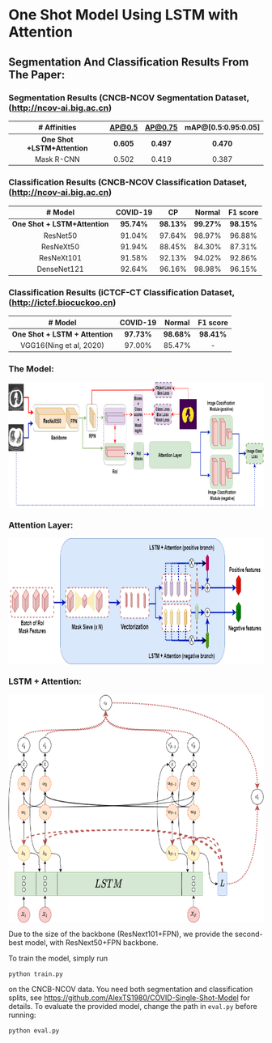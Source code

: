 # One Shot Model Using LSTM with Attention 

## Segmentation And Classification Results From The Paper:

### Segmentation Results (CNCB-NCOV Segmentation Dataset, (http://ncov-ai.big.ac.cn)

|  \# Affinities	| AP@0.5 	| AP@0.75 	| mAP@[0.5:0.95:0.05] 	| 
|:-:	|:-:	|:-:	|:-:|
|  **One Shot +LSTM+Attention**	| **0.605** 	| **0.497** 	| **0.470** 	| 
| Mask R-CNN |  0.502| 0.419|0.387|

### Classification Results (CNCB-NCOV Classification Dataset, (http://ncov-ai.big.ac.cn)

|  \# Model	| COVID-19 	| CP 	| Normal 	| F1 score|
|:-:	|:-:	|:-:	|:-:|:-:|
| **One Shot + LSTM+Attention**	|**95.74%**	|**98.13%**|**99.27%** 	|**98.15%**|
| ResNet50 | 91.04% |97.64%| 98.97%|96.88%|
| ResNeXt50 | 91.94% |88.45%| 84.30%|87.31%|
| ResNeXt101 | 91.58% |92.13%| 94.02%|92.86%|
| DenseNet121 | 92.64% |96.16%| 98.98%|96.15%|

### Classification Results (iCTCF-CT Classification Dataset, (http://ictcf.biocuckoo.cn)

|  \# Model	| COVID-19 	| Normal 	| F1 score|
|:-:	|:-:	|:-:	|:-:|
|**One Shot + LSTM + Attention**	| **97.73%**	|**98.68%**	|**98.41%** |
|VGG16(Ning et al, 2020) | 97.00%	|85.47%|-|

### The Model:
<p align="center">
<img src="https://github.com/AlexTS1980/COVID-LSTM-Attention/blob/master/Images/im1.png" width="800" height="250" align="center"/>
</p>

### Attention Layer:
<p align="center">
<img src="https://github.com/AlexTS1980/COVID-LSTM-Attention/blob/master/Images/im2.png" width="800" height="250" align="center"/>
</p>

### LSTM + Attention:
<p align="center">
<img src="https://github.com/AlexTS1980/COVID-LSTM-Attention/blob/master/Images/im3.png" width="700" height="450" align="center"/>
</p>

Due to the size of the backbone (ResNext101+FPN), we provide the second-best model, with ResNext50+FPN backbone. 

To train the model, simply run 
```
python train.py
```
on the CNCB-NCOV data. You need both segmentation and classification splits, see https://github.com/AlexTS1980/COVID-Single-Shot-Model for details. 
To evaluate the provided model, change the path in `eval.py` before running: 
```
python eval.py
```
